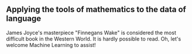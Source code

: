 ## Applying the tools of mathematics to the data of language
James Joyce's masterpiece "Finnegans Wake" is considered the most difficult book in the Western World. It is hardly possible to read. Oh, let's welcome Machine Learning to assist!
